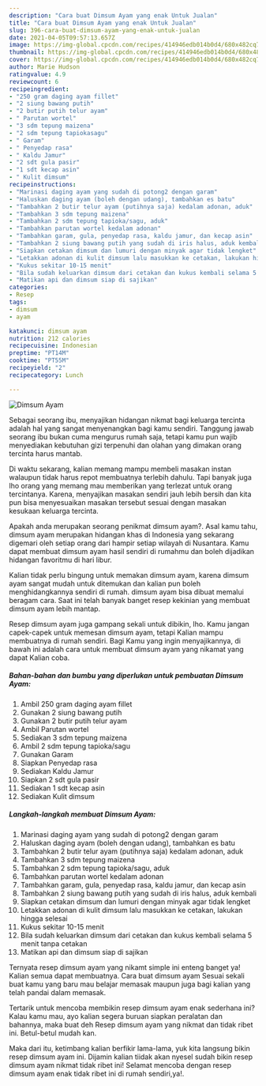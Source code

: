 ```yaml
---
description: "Cara buat Dimsum Ayam yang enak Untuk Jualan"
title: "Cara buat Dimsum Ayam yang enak Untuk Jualan"
slug: 396-cara-buat-dimsum-ayam-yang-enak-untuk-jualan
date: 2021-04-05T09:57:13.657Z
image: https://img-global.cpcdn.com/recipes/414946edb014b0d4/680x482cq70/dimsum-ayam-foto-resep-utama.jpg
thumbnail: https://img-global.cpcdn.com/recipes/414946edb014b0d4/680x482cq70/dimsum-ayam-foto-resep-utama.jpg
cover: https://img-global.cpcdn.com/recipes/414946edb014b0d4/680x482cq70/dimsum-ayam-foto-resep-utama.jpg
author: Marie Hudson
ratingvalue: 4.9
reviewcount: 6
recipeingredient:
- "250 gram daging ayam fillet"
- "2 siung bawang putih"
- "2 butir putih telur ayam"
- " Parutan wortel"
- "3 sdm tepung maizena"
- "2 sdm tepung tapiokasagu"
- " Garam"
- " Penyedap rasa"
- " Kaldu Jamur"
- "2 sdt gula pasir"
- "1 sdt kecap asin"
- " Kulit dimsum"
recipeinstructions:
- "Marinasi daging ayam yang sudah di potong2 dengan garam"
- "Haluskan daging ayam (boleh dengan udang), tambahkan es batu"
- "Tambahkan 2 butir telur ayam (putihnya saja) kedalam adonan, aduk"
- "Tambahkan 3 sdm tepung maizena"
- "Tambahkan 2 sdm tepung tapioka/sagu, aduk"
- "Tambahkan parutan wortel kedalam adonan"
- "Tambahkan garam, gula, penyedap rasa, kaldu jamur, dan kecap asin"
- "Tambahkan 2 siung bawang putih yang sudah di iris halus, aduk kembali"
- "Siapkan cetakan dimsum dan lumuri dengan minyak agar tidak lengket"
- "Letakkan adonan di kulit dimsum lalu masukkan ke cetakan, lakukan hingga selesai"
- "Kukus sekitar 10-15 menit"
- "Bila sudah keluarkan dimsum dari cetakan dan kukus kembali selama 5 menit tanpa cetakan"
- "Matikan api dan dimsum siap di sajikan"
categories:
- Resep
tags:
- dimsum
- ayam

katakunci: dimsum ayam 
nutrition: 212 calories
recipecuisine: Indonesian
preptime: "PT14M"
cooktime: "PT55M"
recipeyield: "2"
recipecategory: Lunch

---
```



![Dimsum Ayam](https://img-global.cpcdn.com/recipes/414946edb014b0d4/680x482cq70/dimsum-ayam-foto-resep-utama.jpg)

Sebagai seorang ibu, menyajikan hidangan nikmat bagi keluarga tercinta adalah hal yang sangat menyenangkan bagi kamu sendiri. Tanggung jawab seorang ibu bukan cuma mengurus rumah saja, tetapi kamu pun wajib menyediakan kebutuhan gizi terpenuhi dan olahan yang dimakan orang tercinta harus mantab.

Di waktu  sekarang, kalian memang mampu membeli masakan instan walaupun tidak harus repot membuatnya terlebih dahulu. Tapi banyak juga lho orang yang memang mau memberikan yang terlezat untuk orang tercintanya. Karena, menyajikan masakan sendiri jauh lebih bersih dan kita pun bisa menyesuaikan masakan tersebut sesuai dengan masakan kesukaan keluarga tercinta. 



Apakah anda merupakan seorang penikmat dimsum ayam?. Asal kamu tahu, dimsum ayam merupakan hidangan khas di Indonesia yang sekarang digemari oleh setiap orang dari hampir setiap wilayah di Nusantara. Kamu dapat membuat dimsum ayam hasil sendiri di rumahmu dan boleh dijadikan hidangan favoritmu di hari libur.

Kalian tidak perlu bingung untuk memakan dimsum ayam, karena dimsum ayam sangat mudah untuk ditemukan dan kalian pun boleh menghidangkannya sendiri di rumah. dimsum ayam bisa dibuat memalui beragam cara. Saat ini telah banyak banget resep kekinian yang membuat dimsum ayam lebih mantap.

Resep dimsum ayam juga gampang sekali untuk dibikin, lho. Kamu jangan capek-capek untuk memesan dimsum ayam, tetapi Kalian mampu membuatnya di rumah sendiri. Bagi Kamu yang ingin menyajikannya, di bawah ini adalah cara untuk membuat dimsum ayam yang nikamat yang dapat Kalian coba.

<!--inarticleads1-->

##### Bahan-bahan dan bumbu yang diperlukan untuk pembuatan Dimsum Ayam:

1. Ambil 250 gram daging ayam fillet
1. Gunakan 2 siung bawang putih
1. Gunakan 2 butir putih telur ayam
1. Ambil  Parutan wortel
1. Sediakan 3 sdm tepung maizena
1. Ambil 2 sdm tepung tapioka/sagu
1. Gunakan  Garam
1. Siapkan  Penyedap rasa
1. Sediakan  Kaldu Jamur
1. Siapkan 2 sdt gula pasir
1. Sediakan 1 sdt kecap asin
1. Sediakan  Kulit dimsum




<!--inarticleads2-->

##### Langkah-langkah membuat Dimsum Ayam:

1. Marinasi daging ayam yang sudah di potong2 dengan garam
1. Haluskan daging ayam (boleh dengan udang), tambahkan es batu
1. Tambahkan 2 butir telur ayam (putihnya saja) kedalam adonan, aduk
1. Tambahkan 3 sdm tepung maizena
1. Tambahkan 2 sdm tepung tapioka/sagu, aduk
1. Tambahkan parutan wortel kedalam adonan
1. Tambahkan garam, gula, penyedap rasa, kaldu jamur, dan kecap asin
1. Tambahkan 2 siung bawang putih yang sudah di iris halus, aduk kembali
1. Siapkan cetakan dimsum dan lumuri dengan minyak agar tidak lengket
1. Letakkan adonan di kulit dimsum lalu masukkan ke cetakan, lakukan hingga selesai
1. Kukus sekitar 10-15 menit
1. Bila sudah keluarkan dimsum dari cetakan dan kukus kembali selama 5 menit tanpa cetakan
1. Matikan api dan dimsum siap di sajikan




Ternyata resep dimsum ayam yang nikamt simple ini enteng banget ya! Kalian semua dapat membuatnya. Cara buat dimsum ayam Sesuai sekali buat kamu yang baru mau belajar memasak maupun juga bagi kalian yang telah pandai dalam memasak.

Tertarik untuk mencoba membikin resep dimsum ayam enak sederhana ini? Kalau kamu mau, ayo kalian segera buruan siapkan peralatan dan bahannya, maka buat deh Resep dimsum ayam yang nikmat dan tidak ribet ini. Betul-betul mudah kan. 

Maka dari itu, ketimbang kalian berfikir lama-lama, yuk kita langsung bikin resep dimsum ayam ini. Dijamin kalian tiidak akan nyesel sudah bikin resep dimsum ayam nikmat tidak ribet ini! Selamat mencoba dengan resep dimsum ayam enak tidak ribet ini di rumah sendiri,ya!.

